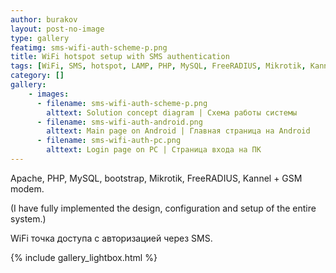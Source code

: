 ```yaml
---
author: burakov
layout: post-no-image
type: gallery
featimg: sms-wifi-auth-scheme-p.png
title: WiFi hotspot setup with SMS authentication
tags: [WiFi, SMS, hotspot, LAMP, PHP, MySQL, FreeRADIUS, Mikrotik, Kannel]
category: []
gallery:
    - images:
      - filename: sms-wifi-auth-scheme-p.png
        alttext: Solution concept diagram | Схема работы системы
      - filename: sms-wifi-auth-android.png
        alttext: Main page on Android | Главная страница на Android
      - filename: sms-wifi-auth-pc.png
        alttext: Login page on PC | Страница входа на ПК      
---
```


Apache, PHP, MySQL, bootstrap, Mikrotik, FreeRADIUS, Kannel + GSM modem.
<!--more-->
(I have fully implemented the design, configuration and setup of the entire system.)

WiFi точка доступа с авторизацией через SMS.

{% include gallery_lightbox.html %}